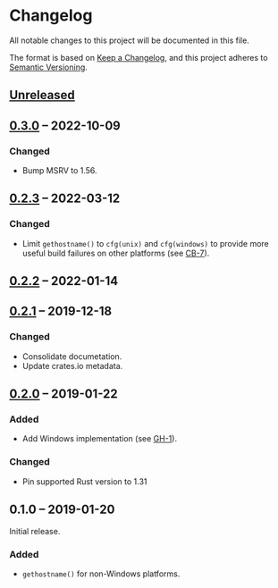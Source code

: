 # Changelog
All notable changes to this project will be documented in this file.

The format is based on [Keep a Changelog](https://keepachangelog.com/en/1.0.0/),
and this project adheres to [Semantic Versioning](https://semver.org/spec/v2.0.0.html).

## [Unreleased]

## [0.3.0] – 2022-10-09

### Changed
- Bump MSRV to 1.56.

## [0.2.3] – 2022-03-12

### Changed
- Limit `gethostname()` to `cfg(unix)` and `cfg(windows)` to provide more useful build failures on other platforms (see [CB-7]).

[CB-7]: https://codeberg.org/flausch/gethostname.rs/issues/7

## [0.2.2] – 2022-01-14

## [0.2.1] – 2019-12-18
### Changed
- Consolidate documetation.
- Update crates.io metadata.

## [0.2.0] – 2019-01-22
### Added
- Add Windows implementation (see [GH-1]).

[GH-1]: https://github.com/lunaryorn/gethostname.rs/pull/1

### Changed
- Pin supported Rust version to 1.31

## 0.1.0 – 2019-01-20
Initial release.

### Added

- `gethostname()` for non-Windows platforms.

[Unreleased]: https://github.com/lunaryorn/gethostname.rs/compare/v0.3.0...HEAD
[0.3.0]: https://github.com/lunaryorn/gethostname.rs/compare/v0.2.3...v0.3.0
[0.2.3]: https://github.com/lunaryorn/gethostname.rs/compare/v0.2.2...v0.2.3
[0.2.2]: https://github.com/lunaryorn/gethostname.rs/compare/gethostname-0.2.1...v0.2.2
[0.2.0]: https://github.com/lunaryorn/gethostname.rs/compare/gethostname-0.1.0...gethostname-0.2.0
[0.2.1]: https://github.com/lunaryorn/gethostname.rs/compare/gethostname-0.2.0...gethostname-0.2.1
